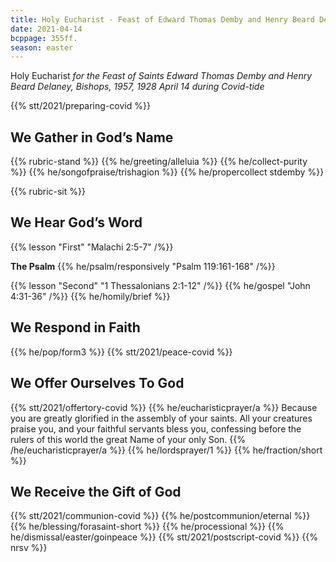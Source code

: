 ```yaml
---
title: Holy Eucharist - Feast of Edward Thomas Demby and Henry Beard Delaney, Bishops
date: 2021-04-14
bcppage: 355ff.
season: easter
---
```

Holy Eucharist
_for the Feast of  Saints Edward Thomas Demby and Henry Beard Delaney,
Bishops, 1957, 1928
April 14
during Covid-tide_

{{% stt/2021/preparing-covid %}}

## We Gather in God’s Name
{{% rubric-stand %}}
{{% he/greeting/alleluia %}}
{{% he/collect-purity %}}
{{% he/songofpraise/trishagion %}}
{{% he/propercollect stdemby %}}

{{% rubric-sit %}}
## We Hear God’s Word
{{% lesson "First" "Malachi 2:5-7" /%}}

**The Psalm**
{{% he/psalm/responsively "Psalm 119:161-168" /%}}

{{% lesson "Second" "1 Thessalonians 2:1-12" /%}}
{{% he/gospel "John 4:31-36" /%}}
{{% he/homily/brief %}}

## We Respond in Faith
{{% he/pop/form3 %}}
{{% stt/2021/peace-covid %}}

## We Offer Ourselves To God
{{% stt/2021/offertory-covid %}}
{{% he/eucharisticprayer/a %}}
Because you are greatly glorified in the assembly of your saints. All your creatures praise you, and your faithful servants bless you, confessing before the rulers of this world the great Name of your only Son.
{{% /he/eucharisticprayer/a %}}
{{% he/lordsprayer/1 %}}
{{% he/fraction/short %}}

## We Receive the Gift of God
{{% stt/2021/communion-covid %}}
{{% he/postcommunion/eternal %}}
{{% he/blessing/forasaint-short %}}
{{% he/processional %}}
{{% he/dismissal/easter/goinpeace %}}
{{% stt/2021/postscript-covid %}}
{{% nrsv %}}
